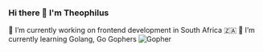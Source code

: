 ### Hi there 👋  I'm Theophilus 
🔭 I’m currently working on frontend development in South Africa 🇿🇦
🌱 I’m currently learning Golang, 
   Go Gophers <img src="http://smileys.emoticonsonly.com/emoticons/g/gopher-283.gif" border="0" alt="Gopher" title = "Gopher emoticon" />
<!--
**philusdevs/philusdevs** is a ✨ _special_ ✨ repository because its `README.md` (this file) appears on your GitHub profile.

Here are some ideas to get you started:

- 🔭 I’m currently working on ...
- 🌱 I’m currently learning ...
- 👯 I’m looking to collaborate on ...
- 🤔 I’m looking for help with ...
- 💬 Ask me about ...
- 📫 How to reach me: ...
- 😄 Pronouns: ...
- ⚡ Fun fact: ...
-->
